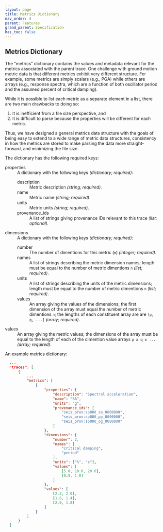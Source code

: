 ```yaml
---
layout: page
title: Metrics Dictionary
nav_order: 4
parent: Features
grand_parent: Specification
has_toc: false
---
```


## Metrics Dictionary

The "metrics" dictionary contains the values and metadata relevant for the 
metrics associated with the parent trace. One challenge with ground motion
metric data is that different metrics exhibit very different structure. For
example, some metrics are simply scalars (e.g., PGA) while others are arrays
(e.g., response spectra, which are a function of both oscillator period and
the assumed percent of critical damping).

While it is possible to list each metric as a separate element in a list, there
are two main drawbacks to doing so:
  1. It is inefficient from a file size perspective, and 
  2. It is difficult to parse because the properties will be different for each
     metric.

Thus, we have designed a general metrics data structure with the goals of
being easy to extend to a wide range of metric data structures, consistency in
how the metrics are stored to make parsing the data more straight-forward, and 
minimizing the file size. 

The dictionary has the following required keys:

<dl>
  <dt>properties</dt>
    <dd>
      A dictionary with the following keys <i>(dictionary; required)</i>:
    <dl>
      <dt>description</dt>
        <dd>
          Metric description <i>(string; required)</i>.
        </dd>
      <dt>name</dt>
        <dd>
          Metric name <i>(string; required)</i>.
        </dd>
      <dt>units</dt>
        <dd>
          Metric units <i>(string; required)</i>.
        </dd>
      <dt>provenance_ids</dt>
        <dd>
          A list of strings giving provenance IDs relevant to this trace 
          <i>(list; optional)</i>.
        </dd>
    </dl>
    </dd>
  <dt>dimensions</dt>
    <dd>
      A dictionary with the following keys <i>(dictionary; required)</i>:
    <dl>
      <dt>number</dt>
        <dd>
          The number of dimentions for this metric (<code>n</code>) 
          <i>(integer; required)</i>.
        </dd>
      <dt>names</dt>
        <dd>
          A list of strings describing the metric dimension names; length must 
          be equal to the number of metric dimentions <code>n</code>
          <i>(list; required)</i>.
        </dd>
      <dt>units</dt>
        <dd>
          A list of strings describing the units of the metric dimensions; 
          length must be equal to the number of metric dimentions 
          <code>n</code> <i>(list; required)</i>.
        </dd>
      <dt>values</dt>
        <dd>
          An array giving the values of the dimensions; the first dimension of
          the array must equal the number of metric dimentions <code>n</code>;
          the lengths of each constituent array are are 
          <code>[p, q, ...]</code> <i>(array; required)</i>.
        </dd>
    </dl>
    </dd>
  <dt>values</dt>
    <dd>
      An array giving the metric values; the dimensions of the array must be 
      equal to the length of each of the dimention value arrays 
      <code>p x q x ...</code> <i>(array; required)</i>.
    </dd>
</dl>

An example metrics dictionary:

```json
  ...
  "traces": [
      {
          ...
          "metrics": [
              {
                  "properties": {
                      "description": "Spectral acceleration",
                      "name": "SA",
                      "units": "g",
                      "provenance_ids": [
                          "seis_prov:sp000_sa_0000000",
                          "seis_prov:sp000_pp_0000000",
                          "seis_prov:sp000_og_0000000"
                      ]
                  },
                  "dimensions": {
                      "number": 2,
                      "names": [
                          "critical damping",
                          "period"
                      ],
                      "units": ["%", "s"],
                      "values": [
                          [5.0, 10.0, 20.0],
                          [0.5, 1.0]
                      ]
                  },
                  "values": [
                      [2.3, 2.0],
                      [1.6, 1.4],
                      [2.0, 1.8]
                  ]
              }
          ]
      }
  ]

```

